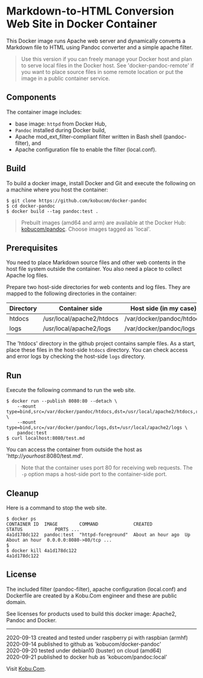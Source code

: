 # Markdown-to-HTML Conversion Web Site in Docker Container

This Docker image runs Apache web server and dynamically converts a Markdown file to HTML using Pandoc converter and a simple apache filter.

> Use this version if you can freely manage your Docker host and plan to serve local files in the Docker host. See 'docker-pandoc-remote' if you want to place source files in some remote location or put the image in a public container service.

## Components

The container image includes:

- base image: `httpd` from Docker Hub,
- `Pandoc` installed during Docker build,
- Apache mod_ext_filter-compliant filter written in Bash shell (pandoc-filter), and
- Apache configuration file to enable the filter (local.conf).

## Build

To build a docker image, install Docker and Git and execute the following on a machine where you host the container:

```
$ git clone https://github.com/kobucom/docker-pandoc
$ cd docker-pandoc
$ docker build --tag pandoc:test .
```

> Prebuilt images (amd64 and arm) are available at the Docker Hub: [kobucom/pandoc](https://hub.docker.com/r/kobucom/pandoc).
Choose images tagged as 'local'. 

## Prerequisites

You need to place Markdown source files and other web contents in the host file system outside the container.
You also need a place to collect Apache log files.

Prepare two host-side directories for web contents and log files.
They are mapped to the following directories in the container:

| Directory | Container side | Host side (in my case) |
|--|--|--|
| htdocs | /usr/local/apache2/htdocs | /var/docker/pandoc/htdocs |
| logs | /usr/local/apache2/logs | /var/docker/pandoc/logs |

The 'htdocs' directory in the github project contains sample files.
As a start, place these files in the host-side `htdocs` directory.
You can check access and error logs by checking the host-side `logs` directory.

## Run

Execute the following command to run the web site.

```
$ docker run --publish 8080:80 --detach \
	--mount type=bind,src=/var/docker/pandoc/htdocs,dst=/usr/local/apache2/htdocs,ro \
	--mount type=bind,src=/var/docker/pandoc/logs,dst=/usr/local/apache2/logs \
    pandoc:test
$ curl localhost:8080/test.md
```

You can access the container from outside the host as 'http://*yourhost*:8080/test.md'.

>Note that the container uses port 80 for receiving web requests.
The `-p` option maps a host-side port to the container-side port.

## Cleanup

Here is a command to stop the web site.

```
$ docker ps
CONTAINER ID  IMAGE        COMMAND             CREATED            STATUS            PORTS ... 
4a1d178dc122  pandoc:test  "httpd-foreground"  About an hour ago  Up About an hour  0.0.0.0:8080->80/tcp ... 
$
$ docker kill 4a1d178dc122
4a1d178dc122
```

## License

The included filter (pandoc-filter), apache configuration (local.conf) and Dockerfile are created by a Kobu.Com engineer and these are public domain.

See licenses for products used to build this docker image: Apache2, Pandoc and Docker.

---

2020-09-13 created and tested under raspberry pi with raspbian (armhf)  
2020-09-14 published to github as 'kobucom/docker-pandoc'  
2020-09-20 tested under debian10 (buster) on cloud (amd64)  
2020-09-21 published to docker hub as 'kobucom/pandoc:local'

Visit [Kobu.Com](https://kobu.com/docker/index-en.html).
